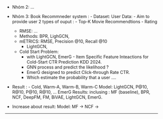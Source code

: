 - Nhóm 2: ... 
- Nhóm 3: Book Recommneder system : 
		- Dataset: User Data: 
		- Aim to provide user 2 types of ouput : 
			- Top-K Movie Recommendtions 
			- Rating 
	- RMSE: ...
	- Methods: BPR, LighGCN, 
	- mETRICS: RMSE, Precision @10, Recall @10 
		- LightGCN, 
	- Cold Start Problem: 
		- with LightGCN, EmerG - Item Specific Feature Inteactions for Cold-Start CTR Prediction KDD 2024. 
		- GNN process and predict the likelihood ? 
		- EmerG designed to predict Click-through Rate CTR. 
		- Which estimate the probability that a user .... 
- Result : 
				-  Cold, Warm-A, Warm-B, Warm-C 
Model: LightGCN,   P@10, R@10, P@10, R@10, ... 
	EmerG 
Results: inclusing : MF (baseline), BPR, NCF, DeepFM, FM, BiVAE, LightGCN, EmerG. 

- Increase about result: Model: MF -> NCF -> 

---
